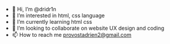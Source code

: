 - 👋 Hi, I’m @dridr1n
- 👀 I’m interested in html, css language
- 🌱 I’m currently learning html css
- 💞️ I’m looking to collaborate on website UX design and coding
- 📫 How to reach me provostadrien2@gmail.com

<!---
dridr1n/dridr1n is a ✨ special ✨ repository because its `README.md` (this file) appears on your GitHub profile.
You can click the Preview link to take a look at your changes.
--->
